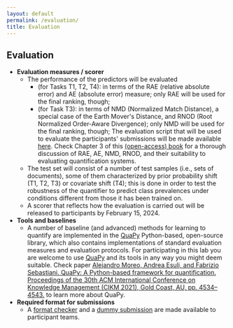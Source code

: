 ```yaml
---
layout: default
permalink: /evaluation/
title: Evaluation
---
```


## Evaluation 

- **Evaluation measures / scorer**
  - The performance of the predictors will be evaluated
    - (for Tasks T1, T2, T4): in terms of the RAE (relative absolute error) and AE (absolute error) measure; only RAE will be used for the final ranking, though;
    - (for Task T3): in terms of NMD (Normalized Match Distance), a special case of the Earth Mover's Distance, and RNOD (Root Normalized Order-Aware Divergence); only NMD will be used for the final ranking, though;
    The evaluation script that will be used to evaluate the participants' submissions will be made available [here](https://github.com/HLT-ISTI/LeQua2024_scripts/blob/main/evaluate.py). Check Chapter 3 of this [(open-access) book](https://link.springer.com/book/10.1007/978-3-031-20467-8) for a thorough discussion of RAE, AE, NMD, RNOD, and their suitability to evaluating quantification systems.
  - The test set will consist of a number of test samples (i.e., sets of documents), some of them characterized by prior probability shift (T1, T2, T3) or covariate shift (T4); this is done in order to test the robustness of the quantifier to predict class prevalences under conditions different from those it has been trained on.
  - A scorer that reflects how the evaluation is carried out will be released to participants by February 15, 2024.
- **Tools and baselines**
  - A number of baseline (and advanced) methods for learning to quantify are implemented in the [QuaPy](https://github.com/HLT-ISTI/QuaPy/tree/lequa2024) Python-based, open-source library, which also contains implementations of standard evaluation measures and evaluation protocols. For participating in this lab you are welcome to use [QuaPy](https://github.com/HLT-ISTI/QuaPy/tree/lequa2024) and its tools in any way you might deem suitable. Check paper [Alejandro Moreo, Andrea Esuli, and Fabrizio Sebastiani. QuaPy: A Python-based framework for quantification. Proceedings of the 30th ACM International Conference on Knowledge Management (CIKM 2021), Gold Coast, AU, pp. 4534–4543.](https://dl.acm.org/doi/10.1145/3459637.3482015) to learn more about QuaPy.
- **Required format for submissions**
  - A [format checker](https://github.com/HLT-ISTI/LeQua2024_scripts) and a [dummy submission](https://doi.org/10.5281/zenodo.5734464) are made available to participant teams.
